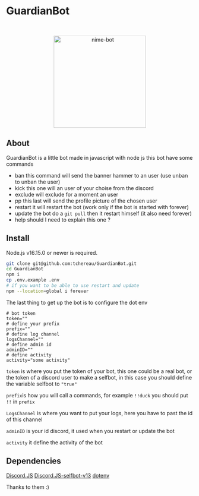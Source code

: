 # GuardianBot

<div align="center">
  <br />
  <p>
    <img src="https://tchereau.fr/images/guardianbot.png" width="248" alt="nime-bot" />
  </p>
</div>


## About

GuardianBot is a little bot made in javascript with node js
this bot have some commands

- ban
    this command will send the banner hammer to an user (use unban to unban the user)
- kick
    this one will an user of your choise from the discord
- exclude
    will exclude for a moment an user
- pp
    this last will send the profile picture of the chosen user
- restart
    it will restart the bot (work only if the bot is started with forever)
- update
    the bot do a ```git pull``` then it restart himself (it also need forever)
- help
    should I need to explain this one ?

## Install

Node.js v16.15.0 or newer is required.

```bash
git clone git@github.com:tchereau/GuardianBot.git
cd GuardianBot
npm i
cp .env.example .env
# if you want to be able to use restart and update
npm --location=global i forever
```

The last thing to get up the bot is to configure the dot env

```basic
# bot token
token=""
# define your prefix
prefix=""
# define log channel
logsChannel=""
# define admin id
adminID=""
# define activity
activity="some activity"
```

```token``` is where you put the token of your bot, this one could be a real bot, or the token of a discord user to make a selfbot, in this case you should define the variable selfbot to ```"true"```

```prefix```is how you will call a commands, for example ```!!duck``` you should put ```!!``` in ```prefix```

```LogsChannel``` is where you want to put your logs, here you have to past the id of this channel

```adminID``` is your id discord, it used when you restart or update the bot 

```activity``` it define the activity of the bot

## Dependencies

[Discord.JS](https://github.com/discordjs/discord.js) 
[Discord.JS-selfbot-v13](https://github.com/aiko-chan-ai/discord.js-selfbot-v13) 
[dotenv](https://github.com/motdotla/dotenv) 

Thanks to them :)
